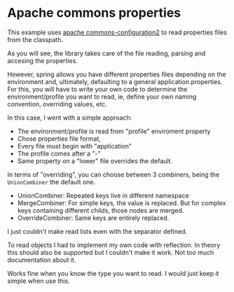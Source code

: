 # Apache commons properties

This example uses [apache commons-configuration2](https://commons.apache.org/proper/commons-configuration/userguide/user_guide.html) to read properties files from the classpath.

As you will see, the library takes care of the file reading, parsing and accesing the properties.

However, spring allows you have different properties files depending on the environment and, ultimately, defaulting to a general application.properties.
For this, you will have to write your own code to determine the environment/profile you want to read, ie, define your own naming convention, overriding values, etc.

In this case, I went with a simple approach:
- The environment/profile is read from "profile" enviroment property
- Chose properties file format,
- Every file must begin with "application"
- The profile comes after a "-" 
- Same property on a "lower" file overrides the default.

In terms of "overriding", you can choose between 3 combiners, being the `UnionCombiner` the default one.
- UnionCombiner: Repeated keys live in different namespace
- MergeCombiner: For simple keys, the value is replaced. But for complex keys containing different childs, those nodes are merged.
- OverrideCombiner: Same keys are entirely replaced.

I just couldn't make read lists even with the separator defined.

To read objects I had to implement my own code with reflection. In theory this should also be supported but I couldn't make it work. Not too much documentation about it.

Works fine when you know the type you want to read. I would just keep it simple when use this.

